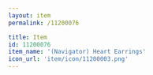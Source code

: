 ```yaml
---
layout: item
permalink: /11200076

title: Item
id: 11200076
item_name: '(Navigator) Heart Earrings'
icon_url: 'item/icon/11200003.png'
---
```

